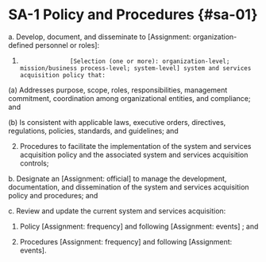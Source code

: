 # SA-1 Policy and Procedures {#sa-01}

a. Develop, document, and disseminate to [Assignment: organization-defined personnel or roles]:

1. 
                     [Selection (one or more): organization-level; mission/business process-level; system-level] system and services acquisition policy that:

(a) Addresses purpose, scope, roles, responsibilities, management commitment, coordination among organizational entities, and compliance; and

(b) Is consistent with applicable laws, executive orders, directives, regulations, policies, standards, and guidelines; and

2. Procedures to facilitate the implementation of the system and services acquisition policy and the associated system and services acquisition controls;

b. Designate an [Assignment: official] to manage the development, documentation, and dissemination of the system and services acquisition policy and procedures; and

c. Review and update the current system and services acquisition:

1. Policy [Assignment: frequency] and following [Assignment: events] ; and

2. Procedures [Assignment: frequency] and following [Assignment: events].

